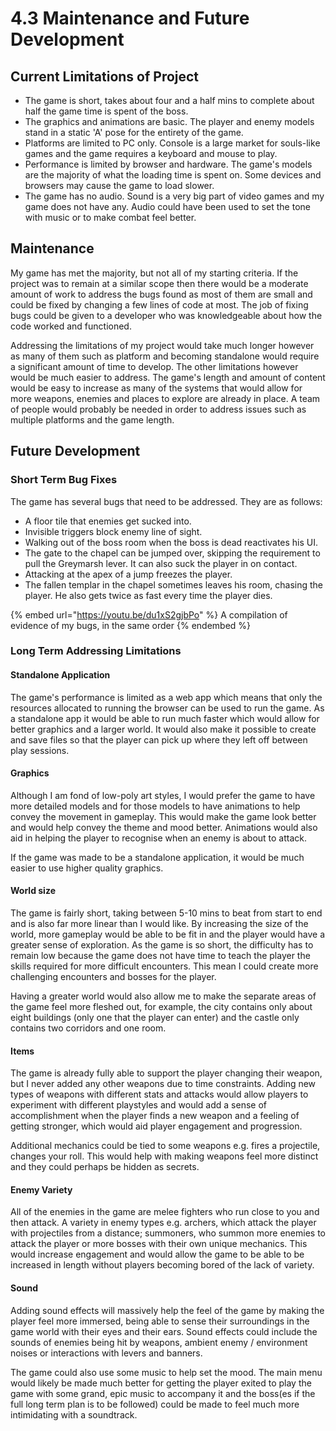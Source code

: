 # 4.3 Maintenance and Future Development

## Current Limitations of Project

* The game is short, takes about four and a half mins to complete about half the game time is spent of the boss.
* The graphics and animations are basic. The player and enemy models stand in a static 'A' pose for the entirety of the game.
* Platforms are limited to PC only. Console is a large market for souls-like games and the game requires a keyboard and mouse to play.
* Performance is limited by browser and hardware. The game's models are the majority of what the loading time is spent on. Some devices and browsers may cause the game to load slower.
* The game has no audio. Sound is a very big part of video games and my game does not have any. Audio could have been used to set the tone with music or to make combat feel better.

## Maintenance

My game has met the majority, but not all of my starting criteria. If the project was to remain at a similar scope then there would be a moderate amount of work to address the bugs found as most of them are small and could be fixed by changing a few lines of code at most. The job of fixing bugs could be given to a developer who was knowledgeable about how the code worked and functioned.

Addressing the limitations of my project would take much longer however as many of them such as platform and becoming standalone would require a significant amount of time to develop. The other limitations however would be much easier to address. The game's length and amount of content would be easy to increase as many of the systems that would allow for more weapons, enemies and places to explore are already in place. A team of people would probably be needed in order to address issues such as multiple platforms and the game length.

## Future Development

### Short Term Bug Fixes

The game has several bugs that need to be addressed. They are as follows:

* A floor tile that enemies get sucked into.
* Invisible triggers block enemy line of sight.
* Walking out of the boss room when the boss is dead reactivates his UI.
* The gate to the chapel can be jumped over, skipping the requirement to pull the Greymarsh lever. It can also suck the player in on contact.
* Attacking at the apex of a jump freezes the player.
* The fallen templar in the chapel sometimes leaves his room, chasing the player. He also gets twice as fast every time the player dies.

{% embed url="https://youtu.be/du1xS2gjbPo" %}
A compilation of evidence of my bugs, in the same order
{% endembed %}

### Long Term Addressing Limitations

#### Standalone Application

The game's performance is limited as a web app which means that only the resources allocated to running the browser can be used to run the game. As a standalone app it would be able to run much faster which would allow for better graphics and a larger world. It would also make it possible to create and save files so that the player can pick up where they left off between play sessions.

#### Graphics

Although I am fond of low-poly art styles, I would prefer the game to have more detailed models and for those models to have animations to help convey the movement in gameplay. This would make the game look better and would help convey the theme and mood better. Animations would also aid in helping the player to recognise when an enemy is about to attack.&#x20;

If the game was made to be a standalone application, it would be much easier to use higher quality graphics.

#### World size

The game is fairly short, taking between 5-10 mins to beat from start to end and is also far more linear than I would like. By increasing the size of the world, more gameplay would be able to be fit in and the player would have a greater sense of exploration. As the game is so short, the difficulty has to remain low because the game does not have time to teach the player the skills required for more difficult encounters. This mean I could create more challenging encounters and bosses for the player.

Having a greater world would also allow me to make the separate areas of the game feel more fleshed out, for example, the city contains only about eight buildings (only one that the player can enter) and the castle only contains two corridors and one room.

#### Items

The game is already fully able to support the player changing their weapon, but I never added any other weapons due to time constraints. Adding new types of weapons with different stats and attacks would allow players to experiment with different playstyles and would add a sense of accomplishment when the player finds a new weapon and a feeling of getting stronger, which would aid player engagement and progression.

Additional mechanics could be tied to some weapons e.g. fires a projectile, changes your roll. This would help with making weapons feel more distinct and they could perhaps be hidden as secrets.

#### Enemy Variety

All of  the enemies in the game are melee fighters who run close to you and then attack. A variety in enemy types e.g. archers, which attack the player with projectiles from a distance; summoners, who summon more enemies to attack the player or more bosses with their own unique mechanics. This would increase engagement and would allow the game to be able to be increased in length without players becoming bored of the lack of variety.

#### Sound

Adding sound effects will massively help the feel of the game by making the player feel more immersed, being able to sense their surroundings in the game world with their eyes and their ears. Sound effects could include the sounds of enemies being hit by weapons, ambient enemy / environment noises or interactions with levers and banners.&#x20;

The game could also use some music to help set the mood. The main menu would likely be made much better for getting the player exited to play the game with some grand, epic music to accompany it and the boss(es if the full long term plan is to be followed) could be made to feel much more intimidating with a soundtrack.

